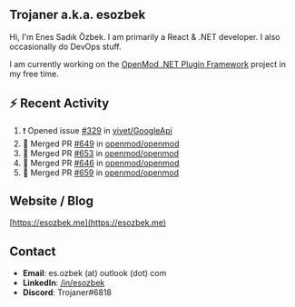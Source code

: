 ##  Trojaner a.k.a. esozbek
Hi, I'm Enes Sadık Özbek. I am primarily a React & .NET developer. I also occasionally do DevOps stuff.

I am currently working on the [OpenMod .NET Plugin Framework](https://github.com/openmod/openmod) project in my free time. 

## :zap: Recent Activity

<!--START_SECTION:activity-->
1. ❗️ Opened issue [#329](https://github.com/vivet/GoogleApi/issues/329) in [vivet/GoogleApi](https://github.com/vivet/GoogleApi)
2. 🎉 Merged PR [#649](https://github.com/openmod/openmod/pull/649) in [openmod/openmod](https://github.com/openmod/openmod)
3. 🎉 Merged PR [#653](https://github.com/openmod/openmod/pull/653) in [openmod/openmod](https://github.com/openmod/openmod)
4. 🎉 Merged PR [#646](https://github.com/openmod/openmod/pull/646) in [openmod/openmod](https://github.com/openmod/openmod)
5. 🎉 Merged PR [#659](https://github.com/openmod/openmod/pull/659) in [openmod/openmod](https://github.com/openmod/openmod)
<!--END_SECTION:activity-->

## Website / Blog
[https://esozbek.me](https://esozbek.me)

## Contact
- **Email**: es.ozbek (at) outlook (dot) com
- **LinkedIn**: [/in/esozbek](https://linkedin.com/in/esozbek)
- **Discord**: Trojaner#6818
